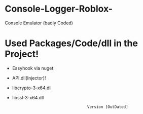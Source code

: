 # Console-Logger-Roblox-
Console Emulator (badly Coded)

# Used Packages/Code/dll in the Project!
- Easyhook via nuget
- API.dll(Injector)!
- libcrypto-3-x64.dll
- libssl-3-x64.dll

                                       Version [OutDated]
